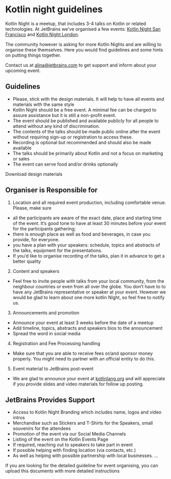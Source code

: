 ---
---

# Kotlin night guidelines

Kotlin Night is a meetup, that includes 3-4 talks on Kotlin or related technologies. 
At JetBrains we've organised a few events: 
[Kotlin Night San Francisco](https://blog.jetbrains.com/kotlin/2016/06/kotlin-night-recordings/) and 
[Kotlin Night London](https://blog.jetbrains.com/kotlin/2016/11/kotlin-night-in-london-recordings/). 
 
The community however is asking for more Kotlin Nights and are willing to organise these themselves. Here you would find guidelines and some hints on putting things together. 

Contact us at [alina@jetbrains.com](mailto:alina@jetbrains.com) to get support and inform about your upcoming event.

## Guidelines

* Please, stick with the design materials. It will help to have all events and materials with the same style
* Kotlin Night should be a free event. A minimal fee can be charged to assure assistance but it is still a non-profit event. 
* The event should be published and available publicly for all people to attend without any kind of discrimination.
* The contents of the talks should be made public online after the event without requiring sign-up or registration to access these.
* Recording is optional but recommended and should also be made available
* The talks should be primarily about Kotlin and not a focus on marketing or sales
* The event can serve food and/or drinks optionally

Download design materials

## Organiser is Responsible for

1. Location and all required event production, including comfortable venue. Please, make sure 
  * all the participants are aware of the exact date, place and starting time of the event. It’s good tone to have at least 30 minutes before  your event for the participants gathering;
  * there is enough place as well as food and beverages, in case you provide, for everyone. 
  * you have a plan with your speakers: schedule, topics and abstracts of the talks, equipment for the presentations.
  * If you’d like to organise recording of the talks, plan it in advance to get a better quality
2. Content and speakers
  * Feel free to invite people with talks from your local community, from the neighbour countries or even from all over the globe. You don’t have to to have any JetBrains representative or speaker at your event. However we would be glad to learn about one more kotlin NIght, so feel free to notify us.
3. Announcements and promotion
  * Announce your event at least 3 weeks before the date of a meetup
  * Add timeline, topics, abstracts and speakers bios to the announcement
  * Spread the word in social media
4. Registration and Fee Processing handling
  * Make sure that you are able to receive fees or/and sponsor money properly. You might need to  partner with an official entity to do this.
5. Event material to JetBrains post-event
  * We are glad to announce your event at [kotlinlang.org](http://kotlinlang.org) and will appreciate if you provide slides and video materials for follow up posting.

## JetBrains Provides Support

* Access to Kotlin Night Branding which includes name, logos and video intros
* Merchandise such as Stickers and T-Shirts for the Speakers, small souvenirs for the attendees
* Promotion of the  event via our Social Media Channels
* Listing of the event on the Kotlin Events Page
* If required,  reaching out to speakers to take part in event
* If possible helping with finding location (via contacts, etc.)
* As well as helping with possible partnership with local businesses. ...

If you are looking for the detailed guideline for event organising, you can upload this documents with more detailed instructions
